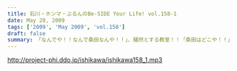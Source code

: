 ```yaml
---
title: 石川・ホンマ・ぶるんのBe-SIDE Your Life! vol.158-1
date: May 28, 2009
tags: ['2009', 'May 2009', 'vol.158']
draft: false
summary: 「なんでや！！なんで桑田なんや！！」、騒然とする教室！！「桑田はどこや！！」バットを片手にうろつくクラスメート・・・そんな【くだり】が満載のビーサイです。※まぁ「ついてきてください」ということです。NAMAE
---
```


http://project-phi.ddo.jp/ishikawa/ishikawa158_1.mp3